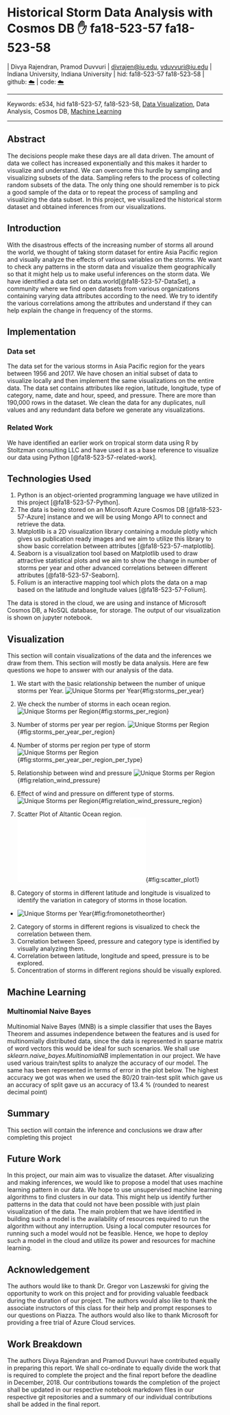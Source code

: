 # Historical Storm Data Analysis with Cosmos DB :hand: fa18-523-57 fa18-523-58


| Divya Rajendran, Pramod Duvvuri
| divrajen@iu.edu, vduvvuri@iu.edu
| Indiana University, Indiana University
| hid: fa18-523-57 fa18-523-58
| github: [:cloud:](https://github.com/cloudmesh-community/fa18-523-57/blob/master/project-report/report.md)
| code: [:cloud:](https://github.com/cloudmesh-community/fa18-523-57/tree/master/project-code)

---

Keywords: e534, hid fa18-523-57, fa18-523-58, [Data Visualization](#Visualization), Data Analysis, Cosmos DB, [Machine Learning](#Machine-Learning)

---

## Abstract

The decisions people make these days are all data driven. The amount of data we collect has increased exponentially and this makes it harder to visualize and understand. We can overcome this hurdle by sampling and visualizing subsets of the data. Sampling refers to the process of collecting random subsets of the data. The only thing one should remember is to pick a good sample of the data or to repeat the process of sampling and visualizing the data subset. In this project, we visualized the historical storm dataset and obtained inferences from our visualizations.

## Introduction

With the disastrous effects of the increasing number of storms all around the world, we thought of taking storm dataset for entire Asia Pacific region and visually analyze the effects of various variables on the storms. We want to check any patterns in the storm data and visualize them geographically so that it might help us to make useful inferences on the storm data. We have identified a data set on data.world[@fa18-523-57-DataSet], a community where we find open datasets from various organizations containing varying data attributes according to the need. We try to identify the various correlations among the attributes and understand if they can help explain the change in frequency of the storms.  

## Implementation

### Data set

The data set for the various storms in Asia Pacific region for the years between 1956 and 2017. We have chosen an initial subset of data to visualize locally and then implement the same visualizations on the entire data. The data set contains attributes like region, latitude, longitude, type of category, name, date and hour, speed, and pressure. There are more than 190,000 rows in the dataset. We clean the data for any duplicates, null values and any redundant data before we generate any visualizations.

### Related Work

We have identified an earlier work on tropical storm data using R by Stoltzman consulting LLC and have used it as a base reference to visualize our data using Python [@fa18-523-57-related-work].

## Technologies Used

1. Python is an object-oriented programming language we have utilized in this project [@fa18-523-57-Python].
2. The data is being stored on an Microsoft Azure Cosmos DB [@fa18-523-57-Azure] instance and we will be using Mongo API to connect and retrieve the data.
3. Matplotlib is a 2D visualization library containing a module plotly which gives us publication ready images and we aim to utilize this library to show basic correlation between attributes [@fa18-523-57-matplotlib].
4. Seaborn is a visualization tool based on Matplotlib used to draw attractive statistical plots and we aim to show the change in number of storms per year and other advanced correlations between different attributes [@fa18-523-57-Seaborn].
5. Folium is an interactive mapping tool which plots the data on a map based on the latitude and longitude values [@fa18-523-57-Folium].

The data is stored in the cloud, we are using and instance of Microsoft Cosmos DB, a NoSQL database, for storage. The output of our visualization is shown on jupyter notebook.

## Visualization

This section will contain visualizations of the data and the inferences we draw from them. This section will mostly be data analysis. Here are few questions we hope to answer with our analysis of the data.

1. We start with the basic relationship between the number of unique storms per Year.
   ![Unique Storms per Year](images/fa18_523_57_Storms_per_Year.PNG){#fig:storms_per_year}
2. We check the number of storms in each ocean region.
   ![Unique Storms per Region](images/fa18_523_57_Storms_per_Region.png){#fig:storms_per_region}
3. Number of storms per year per region.
   ![Unique Storms per Region](images/fa18_523_57_Storms_per_year_region.png){#fig:storms_per_year_per_region}
4. Number of storms per region per type of storm
   ![Unique Storms per Region](images/fa18_523_57_Storms_per_year_region_type.png){#fig:storms_per_year_per_region_per_type}
5. Relationship between wind and pressure
   ![Unique Storms per Region](images/fa18_523_57_pressure_speed_histogram.png){#fig:relation_wind_pressure}
6. Effect of wind and pressure on different type of storms.
   ![Unique Storms per Region](images/fa18_523_57_pressure_speed_type_region.png){#fig:relation_wind_pressure_region}
7. Scatter Plot of Altantic Ocean region.
   ![Unique Storms per Region](images/fa18_523_57_scatterplot1.html){#fig:scatter_plot1}


1. Category of storms in different latitude and longitude is visualized to identify the variation in category of storms in those location.
* ![Unique Storms per Year](images/from-one-to-the-other.png){#fig:fromonetotheorther}
2. Category of storms in different regions is visualized to check the correlation between them.
3. Correlation between Speed, pressure and category type is identified by visually analyzing them.
4. Correlation between latitude, longitude and speed, pressure is to be explored.
5. Concentration of storms in different regions should be visually explored.

## Machine Learning

### Multinomial Naive Bayes

Multinomial Naive Bayes (MNB) is a simple classifier that uses the Bayes Theorem and assumes independence between the features and is used for multinomially distributed data, since the data is represented in sparse matrix of word vectors this would be ideal for such scenarios. We shall use *sklearn.naive_bayes.MultinomialNB* implementation in our project. We have used various train/test splits to analyze the accuracy of our model. The same has been represented in terms of error in the plot below. The highest accuracy we got was when we used the 80/20 train-test split which gave us an accuracy of split gave us an accuracy of 13.4 % (rounded to nearest decimal point)

## Summary

This section will contain the inference and conclusions we draw after completing this project

## Future Work

In this project, our main aim was to visualize the dataset. After visualizing and making inferences, we would like to propose a model that uses machine learning pattern in our data. We hope to use unsupervised machine learning algorithms to find clusters in our data. This might help us identify further patterns in the data that could not have been possible with just plain visualization of the data. The main problem that we have identified in building such a model is the availability of resources required to run the algorithm without any interruption. Using a local computer resources for running such a model would not be feasible. Hence, we hope to deploy such a model in the cloud and utilize its power and resources for machine learning.

## Acknowledgement

The authors would like to thank Dr. Gregor von Laszewski for giving the opportunity to work on this project and for providing valuable feedback during the duration of our project. The authors would also like to thank the associate instructors of this class for their help and prompt responses to our questions on Piazza. The authors would also like to thank Microsoft for providing a free trial of Azure Cloud services.

## Work Breakdown

The authors Divya Rajendran and Pramod Duvvuri have contributed equally in preparing this report. We shall co-ordinate to equally divide the work that is required to complete the project and the final report before the deadline in December, 2018. Our contributions towards the completion of the project shall be updated in our respective notebook markdown files in our respective git repositories and a summary of our individual contributions shall be added in the final report.
